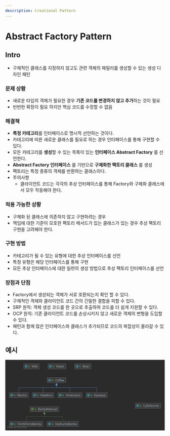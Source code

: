 ```yaml
---
description: Creational Pattern
---
```


# Abstract Factory Pattern

## Intro

* 구체적인 클래스를 지정하지 않고도 관련 객체의 패밀리를 생성할 수 있는 생성 디자인 패턴

### 문제 상황

* 새로운 타입의 객체가 필요한 경우 **기존 코드를 변경하지 않고 추가**하는 것이 필요
* 빈번한 확장이 필요 하지만 핵심 코드를 수정할 수 없음

### 해결책

* **특정 카테고리**를 인터페이스로 명시적 선언하는 것이다.
* 카테고리에 따른 새로운 클래스를 필요로 하는 경우 인터페이스를 통해 구현할 수 있다.
* 모든 카테고리를 **생성**할 수 있는 목록이 있는 **인터페이스 Abstract Factory** 를 선언한다.
* **Abstract Factory 인터페이스** 를 기반으로 **구체화한 팩토리 클래스** 를 생성
* 팩토리는 특정 종류의 객체를 반환하는 클래스이다.
* 주의사항
  * 클라이언트 코드는 각각의 추상 인터페이스를 통해 Factory와 구체화 클래스에서 모두 작동해야 한다.

### 적용 가능한 상황

* 구체화 된 클래스에 의존하지 않고 구현하려는 경우
* 책임에 대한 기준이 모호한 펙토리 메서드가 있는 클래스가 있는 경우 추상 팩토리 구현을 고려해야 한다.

### 구현 방법

* 카테고리가 될 수 있는 유형에 대한 추상 인터페이스를 선언
* 특정 유형은 해당 인터페이스를 통해 구현
* 모든 추상 인터페이스에 대한 일련의 생성 방법으로 추상 팩토리 인터페이스를 선언

### 장점과 단점

* Factory에서 생성되는 객체가 서로 호환되는지 확인 할 수 있다.
* 구체적인 객체와 클라이언트 코드 간의 긴밀한 결합을 피할 수 있다.
* SRP 원칙: 객체 생성 코드를 한 곳으로 추출하여 코드를 더 쉽게 지원할 수 있다.
* OCP 원칙: 기존 클라이언트 코드를 손상시키지 않고 새로운 객체의 변형을 도입할 수 있다.
* 패턴과 함께 많은 인터페이스와 클래스가 추가되므로 코드의 복잡성이 올라갈 수 있다.

## 예시

![Coffee Abstract Factory Pattern](../.gitbook/assets/coffee_abstract.png)

